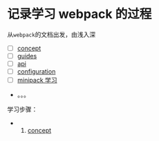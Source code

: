 # 记录学习 webpack 的过程

从`webpack`的文档出发，由浅入深

- [ ] [concept](https://webpack.js.org/concepts/)
- [ ] [guides](https://webpack.js.org/guides/getting-started/)
- [ ] [api](https://webpack.js.org/api/)
- [ ] [configuration](https://webpack.js.org/configuration/)
- [ ] [minipack 学习](https://github.com/ronami/minipack)
- 。。。

学习步骤：

- 1. [concept](./concept/readme.md#simpleConcept)
